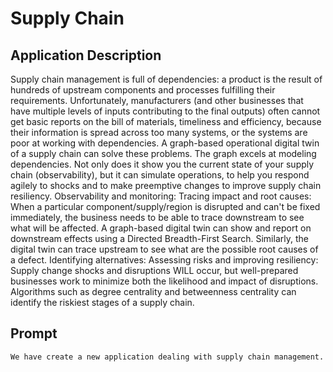 # Supply Chain

## Application Description

Supply chain management is full of dependencies: a product is the result of hundreds of upstream components and processes fulfilling their requirements.  Unfortunately, manufacturers (and other businesses that have multiple levels of inputs contributing to the final outputs) often cannot get basic reports on the bill of materials, timeliness and efficiency, because their information is spread across too many systems, or the systems are poor at working with dependencies.  A graph-based operational digital twin of a supply chain can solve these problems. The graph excels at modeling dependencies. Not only does it show you the current state of your supply chain (observability), but it can simulate operations, to help you respond agilely to shocks and to make preemptive changes to improve supply chain resiliency.
Observability and monitoring: 
Tracing impact and root causes: When a particular component/supply/region is disrupted and can't be fixed immediately, the business needs to be able to trace downstream to see what will be affected. A graph-based digital twin can show and report on downstream effects using a Directed Breadth-First Search.  Similarly, the digital twin can trace upstream to see what are the possible root causes of a defect.
Identifying alternatives: 
Assessing risks and improving resiliency: Supply change shocks and disruptions WILL occur, but well-prepared businesses work to minimize both the likelihood and impact of disruptions. Algorithms such as degree centrality and betweenness centrality can identify the riskiest stages of a supply chain.

## Prompt

```linenums="0"
We have create a new application dealing with supply chain management.

